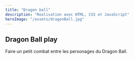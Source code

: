 ```yaml
---
title: "Dragon ball"
description: "Realisation avec HTML, CSS et JavaScript"
heroImage: "/assets/dragonBall.jpg"
---
```

## Dragon Ball play
Faire un petit combat entre les personages du Dragon Ball.